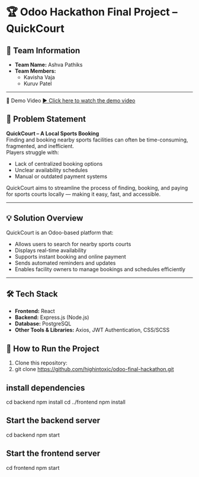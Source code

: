 # 🏆 Odoo Hackathon Final Project – QuickCourt

## 🏇 Team Information
- **Team Name:** Ashva Pathiks
- **Team Members:**
  - Kavisha Vaja
  - Kuruv Patel

---

🎥 Demo Video
[▶ Click here to watch the demo video](https://drive.google.com/drive/folders/1c2uu_8InvUsyOfjFDs1NGtqc1X2qxX4U?usp=sharing)

## 📌 Problem Statement
**QuickCourt – A Local Sports Booking**  
Finding and booking nearby sports facilities can often be time-consuming, fragmented, and inefficient.  
Players struggle with:
- Lack of centralized booking options
- Unclear availability schedules
- Manual or outdated payment systems  

QuickCourt aims to streamline the process of finding, booking, and paying for sports courts locally — making it easy, fast, and accessible.

---

## 💡 Solution Overview
QuickCourt is an Odoo-based platform that:
- Allows users to search for nearby sports courts
- Displays real-time availability
- Supports instant booking and online payment
- Sends automated reminders and updates
- Enables facility owners to manage bookings and schedules efficiently

---

## 🛠 Tech Stack
- **Frontend:** React
- **Backend:** Express.js (Node.js)
- **Database:** PostgreSQL
- **Other Tools & Libraries:** Axios, JWT Authentication, CSS/SCSS

## 🚀 How to Run the Project
1. Clone this repository:
2. git clone https://github.com/highintoxic/odoo-final-hackathon.git
## install dependencies 

cd backend
npm install
cd ../frontend
npm install
## Start the backend server
cd backend
npm start
## Start the frontend server
cd frontend
npm start






